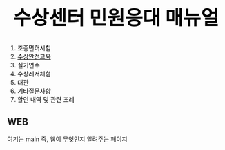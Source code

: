 <!DOCTYPE html>
<html>
<head>
  <meta charset='utf-8' />
  <title> 수상센터 민원응대 매뉴얼 </title>
  <style>
    a {
      color:black;
      text-decoration: none;
    }
    h1 { 
      font-size:45px;
      text-align:center;
    }
  </style>
</head>
<body>
  <h1><a href="수상센터 민원응대 매뉴얼.html">수상센터 민원응대 매뉴얼</a></h1>
  <ol>
    <li> <a href="조종면허시험.html">조종면허시험</a> </li>
    <li> <a href="수상안전교육.html" style = "text-decoration:underline">수상안전교육</a> </li>
    <li> <a href="실기연수.html">실기연수</a> </li>
    <li> <a href="수상레저체험.html">수상레저체험</a> </li>
    <li> <a href="대관.html">대관</a></li>
    <li> <a href="기타질문사항.html">기타질문사항</a></li>
    <li> <a href="할인 내역 및 관련 조례.html">할인 내역 및 관련 조례</a></li>
  </ol>
<h2> WEB </h2>
<p> 여기는 main 즉, 웹이 무엇인지 알려주는 페이지 </p>

</body>
</html>
